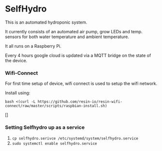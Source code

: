# SelfHydro

This is an automated hydroponic system. 

It currently consists of an automated air pump, grow LEDs and temp. sensors for both water temperature and ambient temperature.

It all runs on a Raspberry Pi.

Every 4 hours google cloud is updated via a MQTT bridge on the state of the device.

### Wifi-Connect
For first time setup of device, wifi connect is used to setup the wifi network.

Install using: 
``` 
bash <(curl -L https://github.com/resin-io/resin-wifi-connect/raw/master/scripts/raspbian-install.sh)
```

[]


### Setting Selfhydro up as a service

1. ``cp selfhydro.serivce /etc/systemd/system/selfhydro.service``
2. ``sudo systemctl enable selfhydro.service``